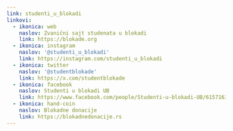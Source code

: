 ```yaml
---
link: studenti_u_blokadi
linkovi:
  - ikonica: web
    naslov: Zvanični sajt studenata u blokadi
    link: https://blokade.org
  - ikonica: instagram
    naslov: '@studenti_u_blokadi'
    link: https://instagram.com/studenti_u_blokadi
  - ikonica: twitter
    naslov: '@studentblokade'
    link: https://x.com/studentblokade
  - ikonica: facebook
    naslov: Studenti u blokadi UB
    link: https://www.facebook.com/people/Studenti-u-blokadi-UB/61571631694236/
  - ikonica: hand-coin
    naslov: Blokadne donacije
    link: https://blokadnedonacije.rs
---
```


